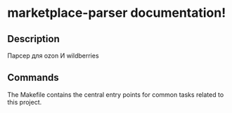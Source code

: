 # marketplace-parser documentation!

## Description

Парсер для ozon И wildberries

## Commands

The Makefile contains the central entry points for common tasks related to this project.

